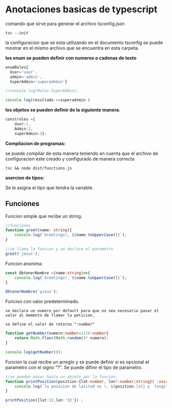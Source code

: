 # Anotaciones basicas de typescript

comando que sirve para generar el archivo tsconfig.json

```
tsc --init
```

la configuracion que se esta utilizando en el documento tsconfig se puede mostrar en el mismo archivo que se encuentra en esta carpeta.

**los enum se pueden definir con numeros o cadenas de texto**

```typescript
enumRoles{  
  User='user',
  admin='admin',
  SuperAdmin='superadnmin'}

//console.log(Roles.SuperAdmin);

console.log(resultado ==superadnmin )
```

**los objetos se pueden definir de la siguiente manera.**

```typescript
constroles ={
    User:1,   
    Admin:2,  
    superAdmin:3};
```

**Compilacion de programas:**

se puede compilar de esta manera teniendo en cuenta que el archivo de configuracion este creado y configurado de manera correcta

```
tsc && node dist/functions.js
```


**asercion de tipos:**

Se le asigna el tipo que tendra la variable.

## Funciones

Funcion simple que recibe un string.

```typescript
//funciones
function greet(name: string){
    console.log(`Greetings!, ${name.toUpperCase()}`);
}

//se llama la funcion y se declara el parametro.
greet('jesus');

```

Funcion anonima:

```typescript
const ObtenerNombre =(name:string)=>{
    console.log(`Greetings!, ${name.toUpperCase()}`);
}

ObtenerNombre('yisus');
```

Funcion con valor predeterminado.

    se declara un numero por default para que no sea necesario pasar el valor al momento de llamar la peticion.

    se define el valor de retorno ":number"

```typescript
function getNumber(numero:number=212):number{
    return Math.floor(Math.random()* numero);
}

console.log(getNumber());
```

Funcion la cual recibe un arreglo y se puede definir si es opcional el parametro con el signo "?".
Se puede difinir el tipo de parametro.

```typescript
//se pueden pasar hasta un objeto por la funcion.
function printPosition(position:{lat:number, lon?:number|string}) :void {
    console.log(`la posicion de latitud es !, ${position.lat} y  longitud es ${position.lon}`);  
}

printPosition({lat:32,lon:'32'}) ;
```
